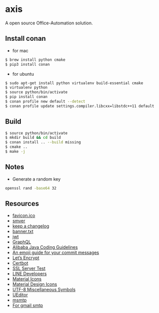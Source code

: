 # axis

A open source Office-Automation solution.

## Install conan

-   for mac

```bash
$ brew install python cmake
$ pip3 install conan
```

-   for ubuntu

```bash
$ sudo apt-get install python virtualenv build-essential cmake
$ virtualenv python
$ source python/bin/activate
$ pip install conan
$ conan profile new default --detect
$ conan profile update settings.compiler.libcxx=libstdc++11 default
```

## Build

```bash
$ source python/bin/activate
$ mkdir build && cd build
$ conan install .. --build missing
$ cmake ..
$ make -j
```

## Notes

-   Generate a random key

```bash
openssl rand -base64 32
```

## Resources

-   [favicon.ico](http://icoconvert.com/)
-   [smver](http://semver.org/)
-   [keep a changelog](https://keepachangelog.com/en/1.0.0/)
-   [banner.txt](http://patorjk.com/software/taag/)
-   [jwt](https://jwt.io/)
-   [GraphQL](https://graphql.org/learn/)
-   [Alibaba Java Coding Guidelines](https://github.com/alibaba/p3c)
-   [An emoji guide for your commit messages](https://gitmoji.carloscuesta.me/)
-   [Let’s Encrypt](https://letsencrypt.org/)
-   [Certbot](https://certbot.eff.org/)
-   [SSL Server Test](https://www.ssllabs.com/ssltest/index.html)
-   [LINE Developers](https://developers.line.me/en/)
-   [Material Icons](https://material.io/tools/icons/?style=baseline)
-   [Material Design Icons](https://materialdesignicons.com/)
-   [UTF-8 Miscellaneous Symbols](https://www.w3schools.com/charsets/ref_utf_misc_symbols.asp)
-   [UEditor](https://github.com/fex-team/ueditor)
-   [msmtp](https://wiki.archlinux.org/index.php/msmtp)
-   [For gmail smtp](http://stackoverflow.com/questions/20337040/gmail-smtp-debug-error-please-log-in-via-your-web-browser)
